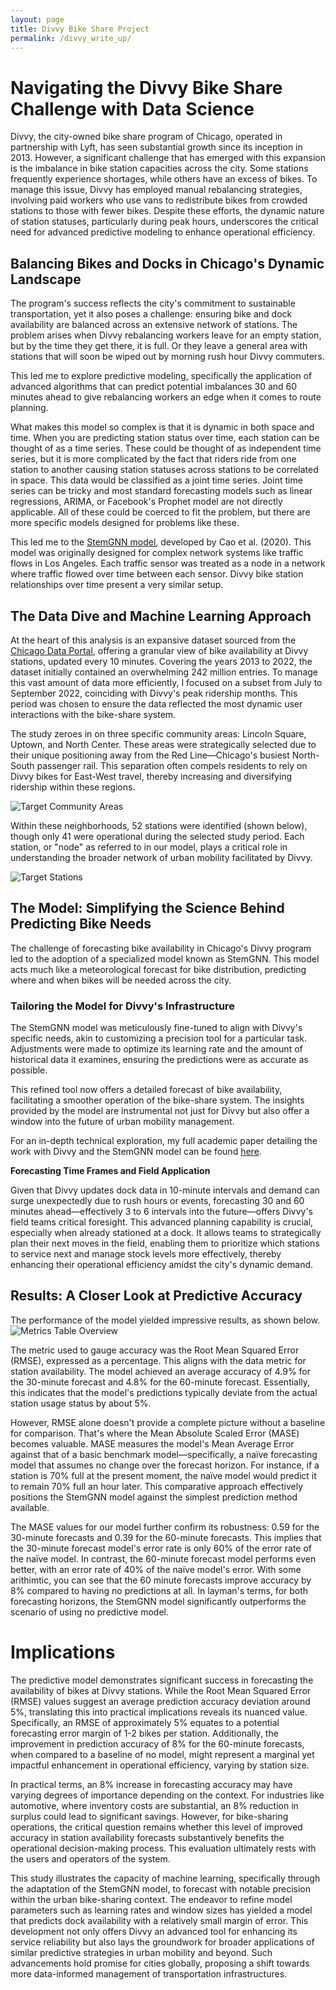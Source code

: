 ```yaml
---
layout: page
title: Divvy Bike Share Project
permalink: /divvy_write_up/
---
```


# Navigating the Divvy Bike Share Challenge with Data Science

Divvy, the city-owned bike share program of Chicago, operated in partnership with Lyft, has seen substantial growth since its inception in 2013. However, a significant challenge that has emerged with this expansion is the imbalance in bike station capacities across the city. Some stations frequently experience shortages, while others have an excess of bikes. To manage this issue, Divvy has employed manual rebalancing strategies, involving paid workers who use vans to redistribute bikes from crowded stations to those with fewer bikes. Despite these efforts, the dynamic nature of station statuses, particularly during peak hours, underscores the critical need for advanced predictive modeling to enhance operational efficiency.

## Balancing Bikes and Docks in Chicago's Dynamic Landscape

The program's success reflects the city's commitment to sustainable transportation, yet it also poses a challenge: ensuring bike and dock availability are balanced across an extensive network of stations. The problem arises when Divvy rebalancing workers leave for an empty station, but by the time they get there, it is full. Or they leave a general area with stations that will soon be wiped out by morning rush hour Divvy commuters. 

This led me to explore predictive modeling, specifically the application of advanced algorithms that can predict potential imbalances 30 and 60 minutes ahead to give rebalancing workers an edge when it comes to route planning. 


What makes this model so complex is that it is dynamic in both space and time. When you are predicting station status over time, each station can be thought of as a time series. These could be thought of as independent time series, but it is more complicated by the fact that riders ride from one station to another causing station statuses across stations to be correlated in space. This data would be classified as a joint time series. Joint time series can be tricky and most standard forecasting models such as linear regressions, ARIMA, or Facebook's Prophet model are not directly applicable. All of these could be coerced to fit the problem, but there are more specific models designed for problems like these. 

This led me to the [StemGNN model](https://arxiv.org/abs/2103.07719), developed by Cao et al. (2020). This model was originally designed for complex network systems like traffic flows in Los Angeles. Each traffic sensor was treated as a node in a network where traffic flowed over time between each sensor. Divvy bike station relationships over time present a very similar setup. 


## The Data Dive and Machine Learning Approach

At the heart of this analysis is an expansive dataset sourced from the [Chicago Data Portal](https://data.cityofchicago.org/), offering a granular view of bike availability at Divvy stations, updated every 10 minutes. Covering the years 2013 to 2022, the dataset initially contained an overwhelming 242 million entries. To manage this vast amount of data more efficiently, I focused on a subset from July to September 2022, coinciding with Divvy's peak ridership months. This period was chosen to ensure the data reflected the most dynamic user interactions with the bike-share system.

The study zeroes in on three specific community areas: Lincoln Square, Uptown, and North Center. These areas were strategically selected due to their unique positioning away from the Red Line—Chicago's busiest North-South passenger rail. This separation often compels residents to rely on Divvy bikes for East-West travel, thereby increasing and diversifying ridership within these regions.

![Target Community Areas](/images/target_community_areas.png)

Within these neighborhoods, 52 stations were identified (shown below), though only 41 were operational during the selected study period. Each station, or "node" as referred to in our model, plays a critical role in understanding the broader network of urban mobility facilitated by Divvy.

![Target Stations](/images/target_stations.png)


## The Model: Simplifying the Science Behind Predicting Bike Needs

The challenge of forecasting bike availability in Chicago's Divvy program led to the adoption of a specialized model known as StemGNN. This model acts much like a meteorological forecast for bike distribution, predicting where and when bikes will be needed across the city.


### Tailoring the Model for Divvy's Infrastructure

The StemGNN model was meticulously fine-tuned to align with Divvy's specific needs, akin to customizing a precision tool for a particular task. Adjustments were made to optimize its learning rate and the amount of historical data it examines, ensuring the predictions were as accurate as possible.

This refined tool now offers a detailed forecast of bike availability, facilitating a smoother operation of the bike-share system. The insights provided by the model are instrumental not just for Divvy but also offer a window into the future of urban mobility management.

For an in-depth technical exploration, my full academic paper detailing the work with Divvy and the StemGNN model can be found [here](https://github.com/noahba65/stemGNN_divvy/blob/capstone/Assignments/final-paper/final_paper.pdf).

**Forecasting Time Frames and Field Application**

Given that Divvy updates dock data in 10-minute intervals and demand can surge unexpectedly due to rush hours or events, forecasting 30 and 60 minutes ahead—effectively 3 to 6 intervals into the future—offers Divvy's field teams critical foresight. This advanced planning capability is crucial, especially when already stationed at a dock. It allows teams to strategically plan their next moves in the field, enabling them to prioritize which stations to service next and manage stock levels more effectively, thereby enhancing their operational efficiency amidst the city's dynamic demand.

## Results: A Closer Look at Predictive Accuracy
The performance of the model yielded impressive results, as shown below.
![Metrics Table Overview](/images/metrics_table.png)

The metric used to gauge accuracy was the Root Mean Squared Error (RMSE), expressed as a percentage. This aligns with the data metric for station availability. The model achieved an average accuracy of 4.9% for the 30-minute forecast and 4.8% for the 60-minute forecast. Essentially, this indicates that the model's predictions typically deviate from the actual station usage status by about 5%.

However, RMSE alone doesn't provide a complete picture without a baseline for comparison. That's where the Mean Absolute Scaled Error (MASE) becomes valuable. MASE measures the model's Mean Average Error against that of a basic benchmark model—specifically, a naïve forecasting model that assumes no change over the forecast horizon. For instance, if a station is 70% full at the present moment, the naïve model would predict it to remain 70% full an hour later. This comparative approach effectively positions the StemGNN model against the simplest prediction method available.

The MASE values for our model further confirm its robustness: 0.59 for the 30-minute forecasts and 0.39 for the 60-minute forecasts. This implies that the 30-minute forecast model's error rate is only 60% of the error rate of the naïve model. In contrast, the 60-minute forecast model performs even better, with an error rate of 40% of the naïve model's error. With some arithimtic, you can see that the 60 minute forecasts improve accuracy by 8% compared to having no predictions at all. In layman's terms, for both forecasting horizons, the StemGNN model significantly outperforms the scenario of using no predictive model.

# Implications

The predictive model demonstrates significant success in forecasting the availability of bikes at Divvy stations. While the Root Mean Squared Error (RMSE) values suggest an average prediction accuracy deviation around 5%, translating this into practical implications reveals its nuanced value. Specifically, an RMSE of approximately 5% equates to a potential forecasting error margin of 1-2 bikes per station. Additionally, the improvement in prediction accuracy of 8% for the 60-minute forecasts, when compared to a baseline of no model, might represent a marginal yet impactful enhancement in operational efficiency, varying by station size.

In practical terms, an 8% increase in forecasting accuracy may have varying degrees of importance depending on the context. For industries like automotive, where inventory costs are substantial, an 8% reduction in surplus could lead to significant savings. However, for bike-sharing operations, the critical question remains whether this level of improved accuracy in station availability forecasts substantively benefits the operational decision-making process. This evaluation ultimately rests with the users and operators of the system.

This study illustrates the capacity of machine learning, specifically through the adaptation of the StemGNN model, to forecast with notable precision within the urban bike-sharing context. The endeavor to refine model parameters such as learning rates and window sizes has yielded a model that predicts dock availability with a relatively small margin of error. This development not only offers Divvy an advanced tool for enhancing its service reliability but also lays the groundwork for broader applications of similar predictive strategies in urban mobility and beyond. Such advancements hold promise for cities globally, proposing a shift towards more data-informed management of transportation infrastructures.

